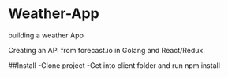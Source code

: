# Weather-App
building a weather App

Creating an API from forecast.io in Golang and React/Redux.


##Install
-Clone project
-Get into client folder and run npm install
